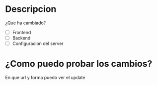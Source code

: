 # Descripcion 
¿Que ha cambiado?

- [ ] Frontend
- [ ] Backend
- [ ] Configuracion del server

# ¿Como puedo probar los cambios?
En que url y forma puedo ver el update
